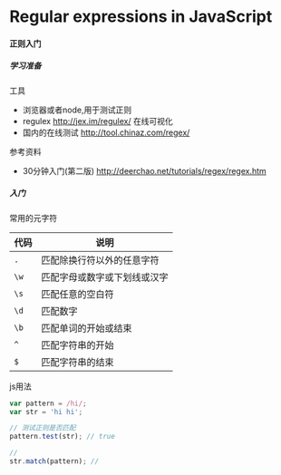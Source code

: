 # Regular expressions in JavaScript

#### 正则入门

##### 学习准备

工具
- 浏览器或者node,用于测试正则
- regulex http://jex.im/regulex/ 在线可视化
- 国内的在线测试 http://tool.chinaz.com/regex/

参考资料
- 30分钟入门(第二版) http://deerchao.net/tutorials/regex/regex.htm

##### 入门

常用的元字符

| 代码 | 说明 |
| --- | ---- |
| `.` |  匹配除换行符以外的任意字符 |
| `\w`|  匹配字母或数字或下划线或汉字 |
| `\s`|  匹配任意的空白符|
| `\d`|  匹配数字|
| `\b`|  匹配单词的开始或结束|
| `^` |  匹配字符串的开始|
| `$` |  匹配字符串的结束|

js用法
````js
var pattern = /hi/;
var str = 'hi hi';

// 测试正则是否匹配
pattern.test(str); // true

//
str.match(pattern); //
````
